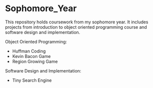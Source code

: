# Sophomore_Year

This repository holds coursework from my sophomore year. It includes projects from introduction to object oriented programming course and software design and implementation. 

Object Oriented Programming: 
  - Huffman Coding 
  - Kevin Bacon Game
  - Region Growing Game

Software Design and Implementation:
  - Tiny Search Engine
